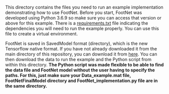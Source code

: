 This directory contains the files you need to run an example implementation demonstrating how to use FootNet. Before you start, FootNet was developed using Python 3.6.9 so make sure you can access that version or above for this example. There is a [requirements.txt](https://github.com/adrianrivadulla/FootNet_Development/blob/main/FootNet_Inference/requirements.txt) file indicating the dependencies you will need to run the example properly. You can use this file to create a virtual environment. 

FootNet is saved in SavedModel format (directory), which is the new Tensorflow native format. If you have not already downloaded it from the main directory of this repository, you can download it from [here](https://drive.google.com/uc?export=download&id=18y8RhQTH3d1Nqp-CWiM415suUZxqjj-9). You can then download the data to run the example and the Python script from within this directory. **The Python script was made flexible to be able to find the data file and FootNet model without the user having to specify the paths. For this, just make sure your Data_example.mat file, FootNetFinalModel directory and FootNet_implementation.py file are in the same directory.**
